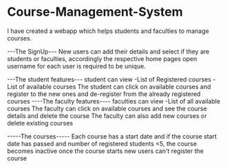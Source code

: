 # Course-Management-System

I have created a webapp which helps students and faculties to manage courses.

---The SignUp---
New users can add their details and select if they are students or faculties, accordingly the respective home pages open
username for each user is required to be unique.

---The student features---
student can view
-List of Registered courses
-List of available courses
The student can click on available courses and register to the new ones and de-register from the already registered courses
----The faculty features----
faculties can view
-List of all available courses
The faculty can click on available courses and see the course details and delete the course
The faculty can also add new courses or delete existing courses

-----The courses-----
Each course has a start date and if the course start date has passed and number of registered students <5, the course becomes inactive
once the course starts new users can't register the course
